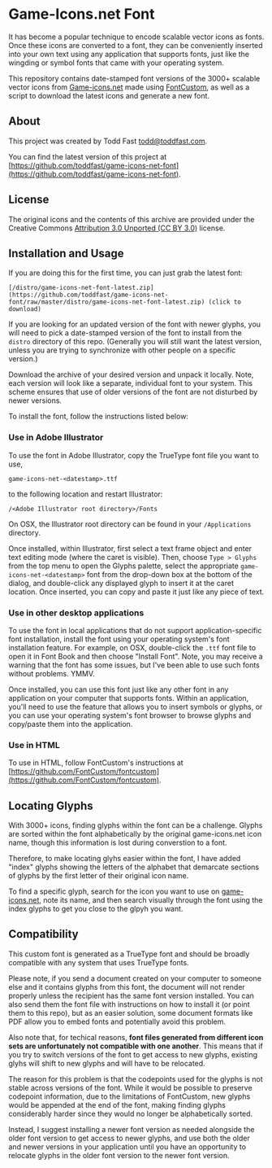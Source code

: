 # Game-Icons.net Font

It has become a popular technique to encode scalable vector icons as fonts. Once these icons are converted to a font, they can be conveniently inserted into your own text using any application that supports fonts, just like the wingding or symbol fonts that came with your operating system.

This repository contains date-stamped font versions of the 3000+ scalable vector icons from [Game-icons.net](http://game-icons.net) made using [FontCustom](https://github.com/FontCustom/fontcustom), as well as a script to download the latest icons and generate a new font.

## About

This project was created by Todd Fast <todd@toddfast.com>.

You can find the latest version of this project at [https://github.com/toddfast/game-icons-net-font](https://github.com/toddfast/game-icons-net-font).

## License

The original icons and the contents of this archive are provided under the Creative Commons [Attribution 3.0 Unported (CC BY 3.0)](https://creativecommons.org/licenses/by/3.0/) license.

## Installation and Usage

If you are doing this for the first time, you can just grab the latest font:

    [/distro/game-icons-net-font-latest.zip](https://github.com/toddfast/game-icons-net-font/raw/master/distro/game-icons-net-font-latest.zip) (click to download)

If you are looking for an updated version of the font with newer glyphs, you will need to pick a date-stamped version of the font to install from the `distro` directory of this repo. (Generally you will still want the latest version, unless you are trying to synchronize with other people on a specific version.)

Download the archive of your desired version and unpack it locally. Note, each version will look like a separate, individual font to your system. This scheme ensures that use of older versions of the font are not disturbed by newer versions.

To install the font, follow the instructions listed below:

### Use in Adobe Illustrator

To use the font in Adobe Illustrator, copy the TrueType font file you want to use,

    game-icons-net-<datestamp>.ttf

to the following location and restart Illustrator:

	/<Adobe Illustrator root directory>/Fonts

On OSX, the Illustrator root directory can be found in your `/Applications` directory.

Once installed, within Illustrator, first select a text frame object and enter text editing mode (where the caret is visible). Then, choose `Type > Glyphs` from the top menu to open the Glyphs palette, select the appropriate `game-icons-net-<datestamp>` font from the drop-down box at the bottom of the dialog, and double-click any displayed glyph to insert it at the caret location. Once inserted, you can copy and paste it just like any piece of text.

### Use in other desktop applications

To use the font in local applications that do not support application-specific font installation, install the font using your operating system's font installation feature. For example, on OSX, double-click the `.ttf` font file to open it in Font Book and then choose "Install Font". Note, you may receive a warning that the font has some issues, but I've been able to use such fonts without problems. YMMV.

Once installed, you can use this font just like any other font in any application on your computer that supports fonts. Within an application, you'll need to use the feature that allows you to insert symbols or glyphs, or you can use your operating system's font browser to browse glyphs and copy/paste them into the application.

### Use in HTML

To use in HTML, follow FontCustom's instructions at [https://github.com/FontCustom/fontcustom](https://github.com/FontCustom/fontcustom).

## Locating Glyphs

With 3000+ icons, finding glyphs within the font can be a challenge. Glyphs are sorted within the font alphabetically by the original game-icons.net icon name, though this information is lost during converstion to a font.

Therefore, to make locating glyhs easier within the font, I have added "index" glyphs showing the letters of the alphabet that demarcate sections of glyphs by the first letter of their original icon name.

To find a specific glyph, search for the icon you want to use on [game-icons.net](game-icons.net), note its name, and then search visually through the font using the index glyphs to get you close to the glpyh you want.

## Compatibility

This custom font is generated as a TrueType font and should be broadly compatible with any system that uses TrueType fonts.

Please note, if you send a document created on your computer to someone else and it contains glyphs from this font, the document will not render properly unless the recipient has the same font version installed. You can also send them the font file with instructions on how to install it (or point them to this repo), but as an easier solution, some document formats like PDF allow you to embed fonts and potentially avoid this problem.

Also note that, for techical reasons, **font files generated from different icon sets are unfortunately not compatible with one another**. This means that if you try to switch versions of the font to get access to new glyphs, existing glyhs will shift to new glyphs and will have to be relocated.

The reason for this problem is that the codepoints used for the glyphs is not stable across versions of the font. While it would be possible to preserve codepoint information, due to the limitations of FontCustom, new glyphs would be appended at the end of the font, making finding glyphs considerably harder since they would no longer be alphabetically sorted.

Instead, I suggest installing a newer font version as needed alongside the older font version to get access to newer glyphs, and use both the older and newer versions in your application until you have an opportunity to relocate glyphs in the older font version to the newer font version.